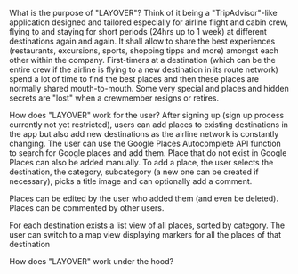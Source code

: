What is the purpose of "LAYOVER"? Think of it being a "TripAdvisor"-like application designed and tailored especially for airline flight and cabin crew, flying to and staying for short periods (24hrs up to 1 week) at different destinations again and again. It shall allow to share the best experiences (restaurants, excursions, sports, shopping tipps and more) amongst each other within the company. First-timers at a destination (which can be the entire crew if the airline is flying to a new destination in its route network) spend a lot of time to find the best places and then these places are normally shared mouth-to-mouth. Some very special and places and hidden secrets are "lost" when a crewmember resigns or retires.

How does "LAYOVER" work for the user? After signing up (sign up process currently not yet restricted), users can add places to existing destinations in the app but also add new destinations as the airline network is constantly changing. The user can use the Google Places Autocomplete API function to search for Google places and add them. Place that do not exist in Google Places can also be added manually. To add a place, the user selects the destination, the category, subcategory (a new one can be created if necessary), picks a title image and can optionally add a comment.

Places can be edited by the user who added them (and even be deleted). Places can be commented by other users.

For each destination exists a list view of all places, sorted by category. The user can switch to a map view displaying markers for all the places of that destination

How does "LAYOVER" work under the hood?
